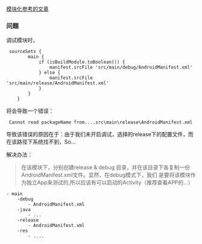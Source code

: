 [模块化参考的文章](https://zhuanlan.zhihu.com/p/25420181)


### 问题
调试模块时，
```
 sourceSets {
        main {
            if (isBuildModule.toBoolean()) {
                manifest.srcFile 'src/main/debug/AndroidManifest.xml'
            } else {
                manifest.srcFile 'src/main/release/AndroidManifest.xml'
            }
        }
    }
```
将会导致一个错误：

     Cannot read packageName from....src\main\release\AndroidManifest.xml

导致该错误的原因在于：由于我们未开启调试，选择的release下的配置文件，而在该路径下系统找不到，So...

解决办法：
> 在该模块下，分别创建release & debug 目录，并在该目录下各复制一份AndroidManifest.xml文件。显然，在debug模式下，我们
是要将该模块作为独立App来测试的,所以应该有可以启动的Activity（推荐查看APP的...）

```
- main
    -debug
        - AndroidManifest.xml
    -java
        - ...
    -release
        - AndroidManifest.xml
    -res
        - ....

```
